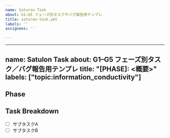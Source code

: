 ```yaml
---
name: Saturon Task
about: G1–G5 フェーズ別タスクやバグ報告用テンプレ
title: saturon-task.yml
labels: ''
assignees: ''

---
```


---
name: Satulon Task
about: G1–G5 フェーズ別タスク／バグ報告用テンプレ
title: "[PHASE]: <概要>"
labels: ["topic:information_conductivity"]
---

<!-- ↓ ここから自由記述エリア。Markdown なので見出しも箇条書きも使えます -->

## Phase
<!-- G1 / G2 / G3 / G4 / G5 のどれかを書いてください -->

## Task Breakdown
- [ ] サブタスクA  
- [ ] サブタスクB
